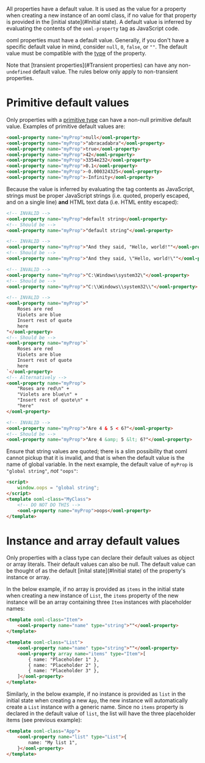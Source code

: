 All properties have a default value. It is used as the value for a property when creating a new instance of an ooml class, if no value for that property is provided in the [initial state](#Initial state). A default value is inferred by evaluating the contents of the `ooml-property` tag as JavaScript code.

ooml properties must have a default value. Generally, if you don't have a specific default value in mind, consider `null`, `0`, `false`, or `""`. The default value must be compatible with the [type](#Typing) of the property.

Note that [transient properties](#Transient properties) can have any non-`undefined` default value. The rules below only apply to non-transient properties.

# Primitive default values

Only properties with a [primitive type](#Typing) can have a non-null primitive default value. Examples of primitive default values are:

```html
<ooml-property name="myProp">null</ooml-property>
<ooml-property name="myProp">"abracadabra"</ooml-property>
<ooml-property name="myProp">true</ooml-property>
<ooml-property name="myProp">42</ooml-property>
<ooml-property name="myProp">3354e232</ooml-property>
<ooml-property name="myProp">0.1</ooml-property>
<ooml-property name="myProp">-0.000324325</ooml-property>
<ooml-property name="myProp">-Infinity</ooml-property>
```

Because the value is inferred by evaluating the tag contents as JavaScript, strings must be proper JavaScript strings (i.e. quoted, properly escaped, and on a single line) **and** HTML text data (i.e. HTML entity escaped):

```html
<!-- INVALID -->
<ooml-property name="myProp">default string</ooml-property>
<!-- Should be -->
<ooml-property name="myProp">"default string"</ooml-property>
```

```html
<!-- INVALID -->
<ooml-property name="myProp">"And they said, "Hello, world!""</ooml-property>
<!-- Should be -->
<ooml-property name="myProp">"And they said, \"Hello, world!\""</ooml-property>
```

```html
<!-- INVALID -->
<ooml-property name="myProp">"C:\Windows\system32\"</ooml-property>
<!-- Should be -->
<ooml-property name="myProp">"C:\\Windows\\system32\\"</ooml-property>
```

```html
<!-- INVALID -->
<ooml-property name="myProp">"
    Roses are red
    Violets are blue
    Insert rest of quote
    here
"</ooml-property>
<!-- Should be -->
<ooml-property name="myProp">`
    Roses are red
    Violets are blue
    Insert rest of quote
    here
`</ooml-property>
<!-- Alternatively -->
<ooml-property name="myProp">
    "Roses are red\n" +
    "Violets are blue\n" +
    "Insert rest of quote\n" +
    "here"
</ooml-property>
```

```html
<!-- INVALID -->
<ooml-property name="myProp">"Are 4 & 5 < 6?"</ooml-property>
<!-- Should be -->
<ooml-property name="myProp">"Are 4 &amp; 5 &lt; 6?"</ooml-property>
```

Ensure that string values are quoted; there is a slim possibility that ooml cannot pickup that it is invalid, and that is when the default value is the name of global variable. In the next example, the default value of `myProp` is `"global string"`, *not* `"oops"`:

```html
<script>
    window.oops = "global string";
</script>
<template ooml-class="MyClass">
    <!-- DO NOT DO THIS -->
    <ooml-property name="myProp">oops</ooml-property>
</template>
```

# Instance and array default values

Only properties with a class type can declare their default values as object or array literals. Their default values can also be null. The default value can be thought of as the default [inital state](#Initial state) of the property's instance or array.

In the below example, if no array is provided as `items` in the initial state when creating a new instance of `List`, the `items` property of the new instance will be an array containing three `Item` instances with placeholder names:
```html
<template ooml-class="Item">
    <ooml-property name="name" type="string">""</ooml-property>
</template>

<template ooml-class="List">
    <ooml-property name="name" type="string">""</ooml-property>
    <ooml-property array name="items" type="Item">[
        { name: "Placeholder 1" },
        { name: "Placeholder 2" },
        { name: "Placeholder 3" },
    ]</ooml-property>
</template>
```

Similarly, in the below example, if no instance is provided as `list` in the initial state when creating a new `App`, the new instance will automatically create a `List` instance with a generic name. Since no `items` property is declared in the default value of `list`, the list will have the three placeholder items (see previous example):
```html
<template ooml-class="App">
    <ooml-property name="list" type="List">{
        name: "My list 1",
    }</ooml-property>
</template>
```
